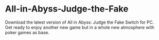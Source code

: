 # All-in-Abyss-Judge-the-Fake
Download the latest version of All in Abyss: Judge the Fake Switch for PC. Get ready to enjoy another new game but in a whole new atmosphere with poker games as base.
